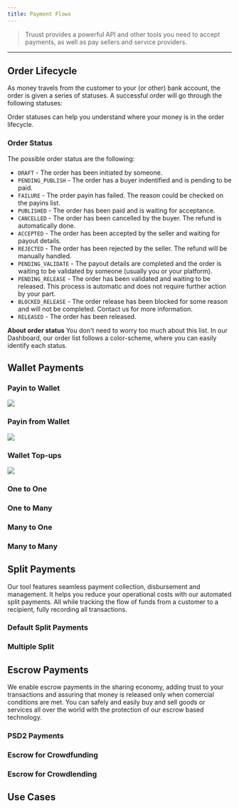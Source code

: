 ```yaml
---
title: Payment Flows
---
```

> Truust provides a powerful API and other tools you need to accept payments, as well as pay sellers and service providers.

- - -

## Order Lifecycle

As money travels from the customer to your (or other) bank account, the order is given a series of statuses. A successful order will go through the following statuses:

Order statuses can help you understand where your money is in the order lifecycle.

### Order Status

The possible order status are the following:

* `DRAFT` - The order has been initiated by someone.
* `PENDING_PUBLISH` - The order has a buyer indentified and is pending to be paid.
* `FAILURE` - The order payin has failed. The reason could be checked on the payins list.
* `PUBLISHED` - The order has been paid and is waiting for acceptance.
* `CANCELLED` - The order has been cancelled by the buyer. The refund is automatically done.
* `ACCEPTED` - The order has been accepted by the seller and waiting for payout details.
* `REJECTED` - The order has been rejected by the seller. The refund will be manually handled.
* `PENDING_VALIDATE` - The payout details are completed and the order is waiting to be validated by someone (usually you or your platform).
* `PENDING_RELEASE` - The order has been validated and waiting to be released. This process is automatic and does not require further action by your part.
* `BLOCKED_RELEASE` - The order release has been blocked for some reason and will not be completed. Contact us for more information.
* `RELEASED` - The order has been released.

**About order status**
You don't need to worry too much about this list. In our Dashboard, our order list follows a color-scheme, where you can easily identify each status.

## Wallet Payments

### Payin to Wallet

![](/assets/payintowallet.png)

### Payin from Wallet

![](/assets/payinfromwallet.png)

### Wallet Top-ups

![](/assets/wallettopup.png)

### One to One

### One to Many

### Many to One

### Many to Many

## Split Payments

Our tool features seamless payment collection, disbursement and management. It helps you reduce your operational costs with our automated split payments. All while tracking the flow of funds from a customer to a recipient, fully recording all transactions.

### Default Split Payments

### Multiple Split

## Escrow Payments

We enable escrow payments in the sharing economy, adding trust to your transactions and assuring that money is released only when comercial conditions are met. You can safely and easily buy and sell goods or services all over the world with the protection of our escrow based technology.

### PSD2 Payments

### Escrow for Crowdfunding

### Escrow for Crowdlending

## Use Cases
